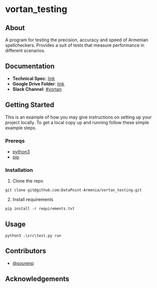 # vortan_testing

## About

A program for testing the precision, accuracy and speed of Armenian spellcheckers.
Provides a suit of tests that measure performance in different scenarios.

## Documentation


- **Technical Spec**: [link](https://docs.google.com/document/d/174XceYg-MSX32kfEz-C4bQx8zk43uHebvGSBaEduQWM/edit)
- **Google Drive Folder**: [link](https://drive.google.com/drive/folders/1f1feyB_po6hS7TFvdvPWZ3Q6dSEDjklQ)
- **Slack Channel**: [#vortan](https://datapointarmenia.slack.com/archives/C01LE2ADLFJ)

## Getting Started

This is an example of how you may give instructions on setting up your project locally. To get a local copy up and running follow these simple example steps.

### Prereqs

- [python3](https://www.python.org/downloads/)
- [pip](https://pypi.org/project/pip/)

### Installation

1. Clone the repo
```
git clone git@github.com:DataPoint-Armenia/vortan_testing.git
```
2. Install requirements
```
pip install -r requirements.txt
```

## Usage

```
python3 .\src\test.py run
```

## Contributors

- [@sourenp](https://github.com/sourenp)

## Acknowledgements

